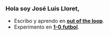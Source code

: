 ### Hola soy José Luis Lloret,

- Escribo y aprendo en [**out of the loop**](https://joseluislloret.es).
- Experimento en [**1-0.futbol**](https://github.com/l1oret/1-0-cli).
